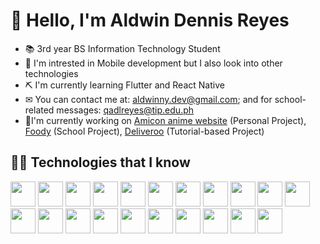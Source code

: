 # 👋 Hello, I'm Aldwin Dennis Reyes

- 📚 3rd year BS Information Technology Student
- 👀 I'm intrested in Mobile development but I also look into other technologies
- ⛏ I'm currently learning Flutter and React Native
- ✉ You can contact me at: aldwinny.dev@gmail.com; and for school-related messages: qadlreyes@tip.edu.ph
- 🌟I'm currently working on [Amicon anime website](https://github.com/Aldwinny/amicon-anime-rating-site) (Personal Project), [Foody](https://github.com/Aldwinny/sw-foody) (School Project), [Deliveroo](https://github.com/Aldwinny/deliveroo-clone) (Tutorial-based Project)

## 👨‍💻 Technologies that I know

<p>
    <img src="https://www.vectorlogo.zone/logos/w3_html5/w3_html5-icon.svg" height="40" width="40">
    <img src="https://www.vectorlogo.zone/logos/w3_css/w3_css-icon.svg" height="40" width="40">
    <img src="https://upload.vectorlogo.zone/logos/javascript/images/239ec8a4-163e-4792-83b6-3f6d96911757.svg" height="40" width="40">
    <img src="https://www.vectorlogo.zone/logos/reactjs/reactjs-icon.svg" height="40" width="40">
    <img src="https://www.vectorlogo.zone/logos/tailwindcss/tailwindcss-icon.svg" height="40" width="40">
    <img src="https://upload.vectorlogo.zone/logos/getbootstrap/images/987f8f6c-263a-47b1-a85d-853cfca215d9.svg" height="40" width="40">
    <img src="https://www.vectorlogo.zone/logos/php/php-icon.svg" height="40" width="40">
    <img src="https://www.vectorlogo.zone/logos/phpmyadmin/phpmyadmin-icon.svg" height="40" width="40">
    <img src="https://www.vectorlogo.zone/logos/mysql/mysql-icon.svg" height="40" width="40">
    <img src="https://www.vectorlogo.zone/logos/firebase/firebase-icon.svg" height="40" width="40">
    <img src="https://www.vectorlogo.zone/logos/java/java-icon.svg" height="40" width="40">
    <img src="https://www.vectorlogo.zone/logos/python/python-icon.svg" height="40" width="40">
    <img src="https://www.vectorlogo.zone/logos/dartlang/dartlang-icon.svg" height="40" width="40">
    <img src="https://www.vectorlogo.zone/logos/flutterio/flutterio-icon.svg" height="40" width="40">
    <img src="https://upload.vectorlogo.zone/logos/reactnativedev/images/199b2976-954e-4e42-8d79-12a784e2cdf9.svg" height="40" width="40">
    <img src="https://www.vectorlogo.zone/logos/ionicframework/ionicframework-icon.svg" height="40" width="40">
    <img src="https://www.vectorlogo.zone/logos/visualstudio_code/visualstudio_code-icon.svg" height="40" width="40">
    <img src="https://www.vectorlogo.zone/logos/npmjs/npmjs-icon.svg" height="40" width="40">
    <img src="https://www.vectorlogo.zone/logos/gradle/gradle-icon.svg" height="40" width="40">
    <img src="https://www.vectorlogo.zone/logos/git-scm/git-scm-icon.svg" height="40" width="40">
    <img src="https://upload.vectorlogo.zone/logos/github/images/c53f393e-9094-4b00-9f76-e489cabbf2a9.svg" height="40" width="40">
</p>
